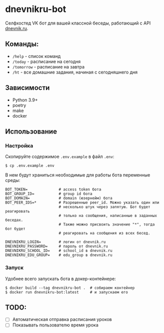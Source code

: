 # dnevnikru-bot
Селфхостед VK бот для вашей классной беседы, работающий с API [dnevnik.ru](https://dnevnik.ru). 

## Команды:
* `/help` - список команд
* `/today` - расписание на сегодня
* `/tomorrow` - расписание на завтра
* `/ht` - все домашние задания, начиная с сегодняшнего дня

## Зависимости
* Python 3.9+
* poetry
* make
* docker

## Использование
### Настройка
Скопируйте содержимое `.env.example` в файл `.env`: 
```shell
$ cp .env.example .env
```
В нем будут храниться необходимые для работы бота переменные среды:
```dotenv
BOT_TOKEN=              # access token бота
BOT_GROUP_ID=           # group id бота
BOT_DOMAIN=             # domain (юзернейм) бота
BOT_PEER_IDS=*          # Разрешенные peer_id. Можно указать один или
                        # несколько штук через запятую. Бот будет реагировать
                        # только на сообщения, написанные в заданных беседах.
                        # Также можно присвоить значение "*", тогда бот будет 
                        # реагировать на сообщения из всех бесед.

DNEVNIKRU_LOGIN=        # логин от dnevnik.ru
DNEVNIKRU_PASSWORD=     # пароль от dnevnik.ru
DNEVNIKRU_SCHOOL_ID=    # school_id в dnevnik.ru
DNEVNIKRU_EDU_GROUP=    # edu_group в dnevnik.ru
```

### Запуск
Удобнее всего запускать бота в докер-контейнере:
```shell
$ docker build --tag dnevnikru-bot .  # собираем контейнер
$ docker run dnevnikru-bot:latest     # и запускаем его
```

## TODO:
- [ ] Автоматическая отправка расписания уроков
- [ ] Показывать пользователю время урока
